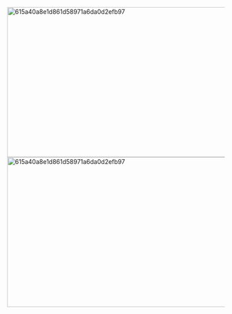 <img width="956" height="347" alt="615a40a8e1d861d58971a6da0d2efb97" src="https://github.com/user-attachments/assets/93674f35-f30b-41d5-a0de-1570d2600260" />

<img width="956" height="347" alt="615a40a8e1d861d58971a6da0d2efb97" src="https://github.com/user-attachments/assets/98bdbdfc-6ab1-45a4-a112-8536a7144cc1" />


